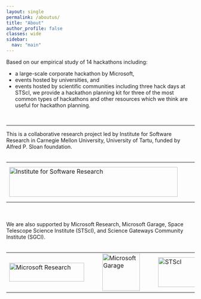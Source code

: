 ```yaml
---
layout: single
permalink: /aboutus/
title: "About"
author_profile: false
classes: wide
sidebar:
  nav: "main"
---
```


Based on our empirical study of 14 hackathons including:
- a large-scale corporate hackathon by Microsoft,
- events hosted by universities, and
- events hosted by scientific communities including three hack days at STScI,
we provide a hackathon planning kit for three of the most common types of hackathons and other resources which we think are useful for hackathon planning.
<br>

<hr>
This is a collaborative research project led by Institute for Software Research in Carnegie Mellon University, University of Tartu, funded by Alfred P. Sloan foundation.<br><br>
<table>
  <tr style="border: none;">
    <td><img src="/hackathon-research/images/isr.jpg" alt="Institute for Software Research" style="width:450px;height:80px;"></td>
    <td>&nbsp;&nbsp;&nbsp;&nbsp;</td>
    <td><img src="/hackathon-research/images/cmu.jpg" alt="Carnegie Mellon University" style="width:300px;height:100px;"></td>
    <td>&nbsp;&nbsp;&nbsp;&nbsp;</td>
    <td><img src="/hackathon-research/images/tartu.jpg" alt="University of Tartu" style="width:450px;height:80px;"></td>
    <td>&nbsp;&nbsp;&nbsp;&nbsp;</td>
    <td><img src="/hackathon-research/images/sloan.jpg" alt="Alfred P. Sloan Foundation" style="width:450px;height:100px;"></td>
  </tr>
</table>


<br><br>
We are also supported by Microsoft Research, Microsoft Garage, Space Telescope Science Institute (STScI), and Science Gateways Community Institute (SGCI). <br><br>
<table>
  <tr style="border: none;">
    <td><img src="/hackathon-research/images/msft-research.jpg" alt="Microsoft Research" style="width:200px;height:50px;"></td>
    <td>&nbsp;&nbsp;&nbsp;&nbsp;</td>
    <td><img src="/hackathon-research/images/msft-garage.jpg" alt="Microsoft Garage" style="width:100px;height:100px;"></td>
    <td>&nbsp;&nbsp;&nbsp;&nbsp;</td>
    <td><img src="/hackathon-research/images/stsci.jpg" alt="STScI" style="width:120px;height:80px;"></td>
    <td>&nbsp;&nbsp;&nbsp;&nbsp;</td>
    <td><img src="/hackathon-research/images/sgci.jpg" alt="SGCI" style="width:120px;height:80px;"></td>
  </tr>
</table>
